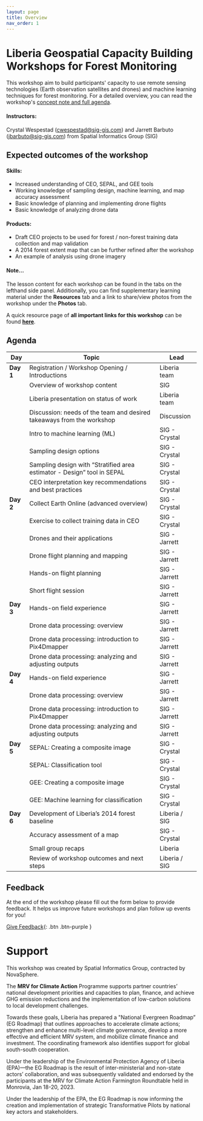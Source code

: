 ```yaml
---
layout: page
title: Overview
nav_order: 1
---
```



# Liberia Geospatial Capacity Building Workshops for Forest Monitoring
This workshop aim to build participants' capacity to use remote sensing technologies (Earth observation satellites and drones) and machine learning techniques for forest monitoring. For a detailed overview, you can read the workshop's <a href="https://docs.google.com/document/d/1ed5aAAm7OfiYvlKrU0aBoUlyP_KOmo6Ta8P0z2d4Mms/edit?usp=sharing" target="_blank" rel="noopener noreferrer">concept note and full agenda</a>.

#### Instructors:
Crystal Wespestad (cwespestad@sig-gis.com) and Jarrett Barbuto (jbarbuto@sig-gis.com) from Spatial Informatics Group (SIG)

## Expected outcomes of the workshop

#### Skills: 
- Increased understanding of CEO, SEPAL, and GEE tools
- Working knowledge of sampling design, machine learning, and map accuracy assessment
- Basic knowledge of planning and implementing drone flights
- Basic knowledge of analyzing drone data

#### Products:
- Draft CEO projects to be used for forest / non-forest training data collection and map validation
- A 2014 forest extent map that can be further refined after the workshop
- An example of analysis using drone imagery 

#### Note...
The lesson content for each workshop can be found in the tabs on the lefthand side panel. Additionally, you can find supplementary learning material under the **Resources** tab and a link to share/view photos from the workshop under the **Photos** tab. 

A quick resource page of **all important links for this workshop** can be found **<a href="https://docs.google.com/document/d/1c-VJ1rwEfX70sK1MhOvqyMjFlpvCKe8pOUoKlEtaYek/edit?usp=sharing" target="_blank" rel="noopener noreferrer">here</a>**.

## Agenda

| **Day**    | **Topic**                                     | **Lead**      |
|------------|-----------------------------------------------|---------------|
| **Day 1**  | Registration / Workshop Opening / Introductions | Liberia team  |
|            | Overview of workshop content                  | SIG           |
|            | Liberia presentation on status of work        | Liberia team  |
|            | Discussion: needs of the team and desired takeaways from the workshop | Discussion    |
|            | Intro to machine learning (ML)                | SIG - Crystal |
|            | Sampling design options                       | SIG - Crystal |
|            | Sampling design with “Stratified area estimator - Design” tool in SEPAL | SIG - Crystal |
|            | CEO interpretation key recommendations and best practices | SIG - Crystal |
| **Day 2**  | Collect Earth Online (advanced overview)       | SIG - Crystal |
|            | Exercise to collect training data in CEO      | SIG - Crystal |
|            | Drones and their applications                 | SIG - Jarrett |
|            | Drone flight planning and mapping             | SIG - Jarrett |
|            | Hands-on flight planning                      | SIG - Jarrett |
|            | Short flight session                          | SIG - Jarrett |
| **Day 3**  | Hands-on field experience                     | SIG - Jarrett |
|            | Drone data processing: overview               | SIG - Jarrett |
|            | Drone data processing: introduction to Pix4Dmapper | SIG - Jarrett |
|            | Drone data processing: analyzing and adjusting outputs | SIG - Jarrett |
| **Day 4**  | Hands-on field experience                     | SIG - Jarrett |
|            | Drone data processing: overview               | SIG - Jarrett |
|            | Drone data processing: introduction to Pix4Dmapper | SIG - Jarrett |
|            | Drone data processing: analyzing and adjusting outputs | SIG - Jarrett |
| **Day 5**  | SEPAL: Creating a composite image             | SIG - Crystal |
|            | SEPAL: Classification tool                   | SIG - Crystal |
|            | GEE: Creating a composite image              | SIG - Crystal |
|            | GEE: Machine learning for classification      | SIG - Crystal |
| **Day 6**  | Development of Liberia’s 2014 forest baseline | Liberia / SIG |
|            | Accuracy assessment of a map                 | SIG - Crystal |
|            | Small group recaps                           | Liberia       |
|            | Review of workshop outcomes and next steps   | Liberia / SIG |



## Feedback
At the end of the workshop please fill out the form below to provide feedback. It helps us improve future workshops and plan follow up events for you!

<a href="https://forms.gle/8Jdm1aybL9sqzNEw6" target="_blank" rel="noopener noreferrer">Give Feedback</a>{: .btn .btn-purple }


# Support

This workshop was created by Spatial Informatics Group, contracted by NovaSphere.

The **MRV for Climate Action** Programme supports partner countries’ national development priorities and capacities to plan, finance, and achieve GHG emission reductions and the implementation of low-carbon solutions to local development challenges.

Towards these goals, Liberia has prepared a "National Evergreen Roadmap” (EG Roadmap) that outlines approaches to accelerate climate actions; strengthen and enhance multi-level climate governance, develop a more effective and efficient MRV system, and mobilize climate finance and investment. The coordinating framework also identifies support for global south-south cooperation.

Under the leadership of the Environmental Protection Agency of Liberia (EPA)—the EG Roadmap is the result of inter-ministerial and non-state actors’ collaboration, and was subsequently validated and endorsed by the participants at the MRV for Climate Action
Farmington Roundtable held in Monrovia, Jan 18-20, 2023.

Under the leadership of the EPA, the EG Roadmap is now informing the creation and implementation of strategic Transformative Pilots by national key actors and stakeholders.